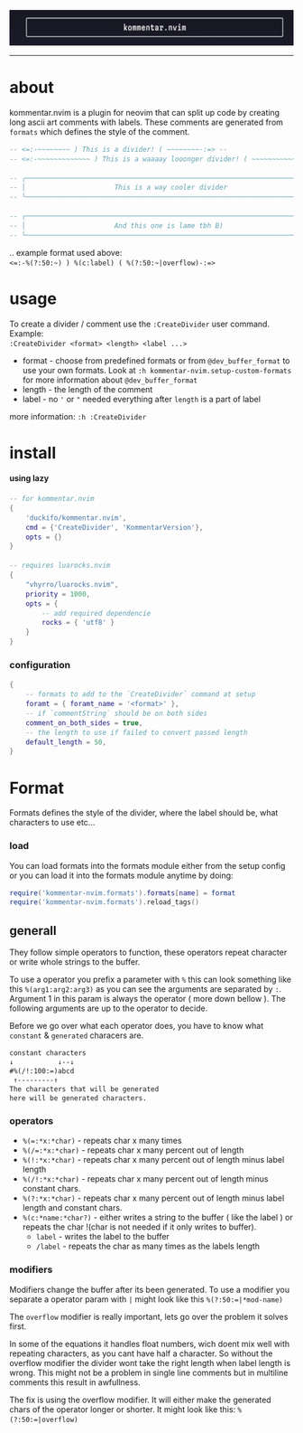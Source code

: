 ![banner](banner.png)

---

# about

kommentar.nvim is a plugin for neovim that can split up
code by creating long ascii art comments with labels. These comments are generated 
from `formats` which defines the style of the comment.

```lua
-- <=:-~~~~~~~~ ) This is a divider! ( ~~~~~~~~-:=> --
-- <=:-~~~~~~~~~~~~~ ) This is a waaaay looonger divider! ( ~~~~~~~~~~~~-:=> --

-- ╭───────────────────────────────────────────────────────────────────────╮ --
-- │                      This is a way cooler divider                     │ --
-- ╰───────────────────────────────────────────────────────────────────────╯ --

-- ┌───────────────────────────────────────────────────────────────────────┐ --
-- │                      And this one is lame tbh B)                      │ --
-- └───────────────────────────────────────────────────────────────────────┘ --
```

 .. example format used above:\
 ` <=:-%(?:50:~) ) %(c:label) ( %(?:50:~|overflow)-:=> `

# usage

To create a divider / comment use the `:CreateDivider` user command. Example:\
`:CreateDivider <format> <length> <label ...>`
 - format - choose from predefined formats or from `@dev_buffer_format` to use your
 own formats. Look at `:h kommentar-nvim.setup-custom-formats` for more information about `@dev_buffer_format`
 - length - the length of the comment
 - label - no `'` or `"` needed everything after `length` is a part of label

 more information: `:h :CreateDivider`

# install

#### using lazy

```lua
-- for kommentar.nvim
{ 
    'duckifo/kommentar.nvim', 
    cmd = {'CreateDivider', 'KommentarVersion'}, 
    opts = {} 
}

-- requires luarocks.nvim
{
	"vhyrro/luarocks.nvim",
	priority = 1000,
	opts = {
        -- add required dependencie
		rocks = { 'utf8' }
	}
}
```

### configuration
```lua
{
    -- formats to add to the `CreateDivider` command at setup
    foramt = { foramt_name = '<format>' },
    -- if `commentString` should be on both sides
    comment_on_both_sides = true,
    -- the length to use if failed to convert passed length
    default_length = 50,
}
```

# Format
Formats defines the style of the divider, where the label should be, what characters to use etc...

### load

You can load formats into the formats module either from the setup config
or you can load it into the formats module anytime by doing:
```lua
require('kommentar-nvim.formats').formats[name] = format
require('kommentar-nvim.formats').reload_tags()
```

## generall

They follow simple operators to function, these operators repeat character or write whole strings to the buffer. 

To use a operator you prefix a parameter with `%` this can look something like this `%(arg1:arg2:arg3)` as you can see the arguments are separated by `:`. Argument 1 in this param is always the operator ( more down bellow ).
The following arguments are up to the operator to decide.

Before we go over what each operator does, you have to know what `constant` & `generated` characers are. 
```
constant characters
↓			↓--↓
#%(/!:100:=)abcd
 ↑---------↑
The characters that will be generated 
here will be generated characters.
```

### operators
- `%(=:*x:*char)` - repeats char x many times
- `%(/=:*x:*char)` - repeats char x many percent out of length
- `%(!:*x:*char)` - repeats char x many percent out of length minus label length
- `%(/!:*x:*char)` - repeats char x many percent out of length minus constant chars.
- `%(?:*x:*char)` - repeats char x many percent out of length minus label length and constant chars.
- `%(c:*name:*char?)` - either writes a string to the buffer ( like the label ) or repeats the char !(char is not needed if it only writes to buffer).
	- `label` - writes the label to the buffer
	- `/label` - repeats the char as many times as the labels length

### modifiers
Modifiers change the buffer after its been generated. To use a modifier you separate a operator param with `|` might look like this `%(?:50:=|*mod-name)`

The `overflow` modifier is really important, lets go over the problem it solves first.

In some of the equations it handles float numbers, wich doent mix well with repeating characters, as you cant have half a character. So without the overflow modifier the divider wont take the right length when label length is wrong. This might not be a problem in single line comments but in multiline comments this result in awfullness.

The fix is using the overflow modifier. It will either make the generated chars of the operator longer or shorter. It might look like this:
`%(?:50:=|overflow)`
